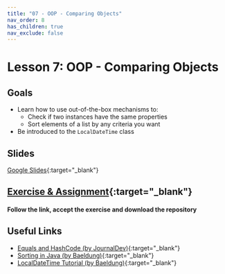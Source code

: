 ```yaml
---
title: "07 - OOP - Comparing Objects"
nav_order: 8
has_children: true
nav_exclude: false
---
```


# Lesson 7: OOP - Comparing Objects

## Goals

- Learn how to use out-of-the-box mechanisms to:
    - Check if two instances have the same properties
    - Sort elements of a list by any criteria you want
- Be introduced to the `LocalDateTime` class

## Slides

[Google Slides](https://docs.google.com/presentation/d/1Plo5HgHf8yreMbY1hiEB85k0D_DNVhfWhHLcJkVH7SU/embed ){:target="_blank"}

## [Exercise & Assignment](https://classroom.github.com/a/wBJvmYFC ){:target="_blank"}

#### Follow the link, accept the exercise and download the repository

## Useful Links

- [Equals and HashCode (by JournalDev)](https://www.journaldev.com/21095/java-equals-hashcode ){:target="_blank"}
- [Sorting in Java (by Baeldung)](https://www.baeldung.com/java-sorting ){:target="_blank"}
- [LocalDateTime Tutorial (by Baeldung)](https://www.baeldung.com/java-8-date-time-intro ){:target="_blank"}

